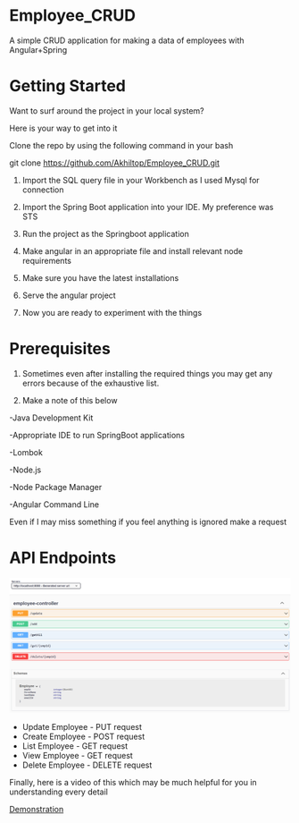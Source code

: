 # Employee_CRUD

A simple CRUD application for making a data of employees with Angular+Spring

# Getting Started

Want to surf around the project in your local system?

Here is your way to get into it

Clone the repo by using the following command in your bash

git clone https://github.com/Akhiltop/Employee_CRUD.git

1. Import the SQL query file in your Workbench as I used Mysql for connection

2. Import the Spring Boot application into your IDE. My preference was STS

3. Run the project as the Springboot application

4. Make angular in an appropriate file and install relevant node requirements

5. Make sure you have the latest installations

6. Serve the angular project

7. Now you are ready to experiment with the things

# Prerequisites

1. Sometimes even after installing the required things you may get any errors because of the exhaustive list.

2. Make a note of this below

-Java Development Kit

-Appropriate IDE to run SpringBoot applications

-Lombok

-Node.js

-Node Package Manager

-Angular Command Line

Even if I may miss something if you feel anything is ignored make a request

# API Endpoints

![Alt text](image-1.png)

- Update Employee - PUT request
- Create Employee - POST request
- List Employee - GET request
- View Employee - GET request
- Delete Employee - DELETE request

Finally, here is a video of this which may be much helpful for you in understanding every detail

<a href="https://drive.google.com/file/d/1WZ1PC0NaZL0SU3BRQBJX92bMOWyB4SGr/view?usp=sharing" target="_blank">Demonstration</a>
